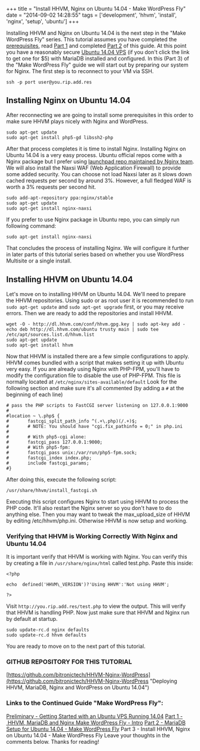 +++
title = "Install HHVM, Nginx on Ubuntu 14.04 - Make WordPress Fly"
date = "2014-09-02 14:28:55"
tags = ['development', 'hhvm', 'install', 'nginx', 'setup', 'ubuntu']
+++

Installing HHVM and Nginx on Ubuntu 14.04 is the next step in the "Make WordPress Fly" series. This tutorial assumes you have completed the [prerequisites](http://bryanapperson.com/blog/getting-started-ubuntu-vps-running-14-04/ "Getting Started with an Ubuntu VPS Running 14.04"), read [Part 1](http://bryanapperson.com/blog/intro-hhvm-mariadb-nginx-wordpress/ "HHVM, MariaDB and Nginx Make WordPress Fly – Intro") and completed [Part 2](http://bryanapperson.com/blog/make-wordpress-fly-mariadb-setup-ubuntu-14/ "MariaDB 10.1 Setup for Ubuntu 14.04 – Make WordPress Fly") of this guide. At this point you have a reasonably secure [Ubuntu 14.04 VPS](https://www.bitronictech.net/ubuntu-vps-hosting.php "Ubuntu VPS Hosting") (if you don't click the link to get one for \$5) with MariaDB installed and configured. In this (Part 3) of the "Make WordPress Fly" guide we will start out by preparing our system for Nginx. The first step is to reconnect to your VM via SSH.

`ssh -p port user@you.rip.add.res`

## Installing Nginx on Ubuntu 14.04

After reconnecting we are going to install some prerequisites in this order to make sure HHVM plays nicely with Nginx and WordPress.

```
sudo apt-get update
sudo apt-get install php5-gd libssh2-php
```

After that process completes it is time to install Nginx. Installing Nginx on Ubuntu 14.04 is a very easy process. Ubuntu official repos come with a Nginx package but I prefer using [launchpad repo maintained by Nginx team](http://wiki.nginx.org/Install#Official_Debian.2FUbuntu_packages). We will also install the Naxsi WAF (Web Application Firewall) to provide some added security. You can choose not load Naxsi later as it slows down cached requests per second by around 3%. However, a full fledged WAF is worth a 3% requests per second hit.

```
sudo add-apt-repository ppa:nginx/stable
sudo apt-get update
sudo apt-get install nginx-naxsi
```

If you prefer to use Nginx package in Ubuntu repo, you can simply run following command:

`sudo apt-get install nginx-naxsi`

That concludes the process of installing Nginx. We will configure it further in later parts of this tutorial series based on whether you use WordPress Multisite or a single install.

## Installing HHVM on Ubuntu 14.04

Let's move on to installing HHVM on Ubuntu 14.04. We'll need to prepare the HHVM repositories. Using sudo or as root user it is recommended to run `sudo apt-get update` and `sudo apt-get upgrade` first, or you may receive errors. Then we are ready to add the repositories and install HHVM.

```
wget -O - http://dl.hhvm.com/conf/hhvm.gpg.key | sudo apt-key add -
echo deb http://dl.hhvm.com/ubuntu trusty main | sudo tee /etc/apt/sources.list.d/hhvm.list
sudo apt-get update
sudo apt-get install hhvm
```

Now that HHVM is installed there are a few simple configurations to apply. HHVM comes bundled with a script that makes setting it up with Ubuntu very easy. If you are already using Nginx with PHP-FPM, you'll have to modify the configuration file to disable the use of PHP-FPM. This file is normally located at `/etc/nginx/sites-available/default` Look for the following section and make sure it's all commented (by adding a `#` at the beginning of each line)

```
# pass the PHP scripts to FastCGI server listening on 127.0.0.1:9000
#
#location ~ \.php$ {
#       fastcgi_split_path_info ^(.+\.php)(/.+)$;
#       # NOTE: You should have "cgi.fix_pathinfo = 0;" in php.ini
#
#       # With php5-cgi alone:
#       fastcgi_pass 127.0.0.1:9000;
#       # With php5-fpm:
#       fastcgi_pass unix:/var/run/php5-fpm.sock;
#       fastcgi_index index.php;
#       include fastcgi_params;
#}

```

After doing this, execute the following script:

```
/usr/share/hhvm/install_fastcgi.sh

```

Executing this script configures Nginx to start using HHVM to process the PHP code. It'll also restart the Nginx server so you don't have to do anything else. Then you may want to tweak the max_upload_size of HHVM by editing /etc/hhvm/php.ini. Otherwise HHVM is now setup and working.

### Verifying that HHVM is Working Correctly With Nginx and Ubuntu 14.04

It is important verify that HHVM is working with Nginx. You can verify this by creating a file in `/usr/share/nginx/html` called test.php. Paste this inside:

```
<?php

echo  defined('HHVM\_VERSION')?'Using HHVM':'Not using HHVM';

?>
```

Visit `http://you.rip.add.res/test.php` to view the output. This will verify that HHVM is handling PHP. Now just make sure that HHVM and Nginx run by default at startup.

```
sudo update-rc.d nginx defaults
sudo update-rc.d hhvm defaults
```

You are ready to move on to the next part of this tutorial.

### GITHUB REPOSITORY FOR THIS TUTORIAL

[https://github.com/bitronictech/HHVM-Nginx-WordPress](https://github.com/bitronictech/HHVM-Nginx-WordPress "Deploying HHVM, MariaDB, Nginx and WordPress on Ubuntu 14.04")

### Links to the Continued Guide "Make WordPress Fly":

[Preliminary - Getting Started with an Ubuntu VPS Running 14.04](http://bryanapperson.com/blog/getting-started-ubuntu-vps-running-14-04/ "Getting Started with an Ubuntu VPS Running 14.04") [Part 1 - HHVM, MariaDB and Nginx Make WordPress Fly - Intro](http://bryanapperson.com/blog/intro-hhvm-mariadb-nginx-wordpress/ "HHVM, MariaDB and Nginx Make WordPress Fly – Intro") [Part 2 - MariaDB Setup for Ubuntu 14.04 - Make WordPress Fly](http://bryanapperson.com/blog/make-wordpress-fly-mariadb-setup-ubuntu-14/ "MariaDB 10.1 Setup for Ubuntu 14.04 – Make WordPress Fly") Part 3 - Install HHVM, Nginx on Ubuntu 14.04 - Make WordPress Fly Leave your thoughts in the comments below. Thanks for reading!
